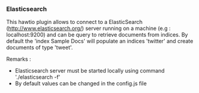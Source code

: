 ### Elasticsearch

This hawtio plugin allows to connect to a ElasticSearch (http://www.elasticsearch.org/) server running on a machine (e.g : localhost:9200) and can be query to retrieve
documents from indices. By default the 'index Sample Docs' will populate an indices 'twitter' and create documents of type 'tweet'.

Remarks :

  - Elasticsearch server must be started locally using command './elasticsearch -f'
  - By default values can be changed in the config.js file

